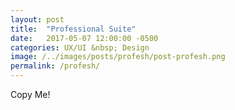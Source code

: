 ```yaml
---
layout: post
title:  "Professional Suite"
date:   2017-05-07 12:00:00 -0500
categories: UX/UI &nbsp; Design
image: /../images/posts/profesh/post-profesh.png
permalink: /profesh/
---
```

Copy Me!
